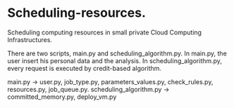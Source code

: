 # Scheduling-resources.
Scheduling computing resources in small private Cloud Computing Infrastructures.

There are two scripts, main.py and scheduling_algorithm.py.
In main.py, the user insert his personal data and the analysis.
In scheduling_algorithm.py, every request is executed by credit-based algorithm.

main.py  ->   user.py, job_type.py, parameters_values.py, check_rules.py, resources.py, job_queue.py.
scheduling_algorithm.py ->  committed_memory.py, deploy_vm.py
